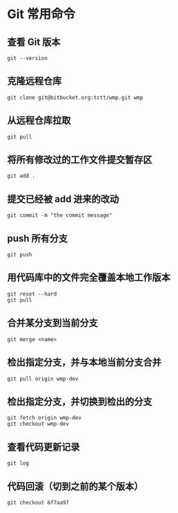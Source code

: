 # Git 常用命令

## 查看 Git 版本

```
git --version
```

## 克隆远程仓库

```
git clone git@bitbucket.org:tctt/wmp.git wmp
```

## 从远程仓库拉取

```
git pull
```

## 将所有修改过的工作文件提交暂存区

```
git add .
```

## 提交已经被 add 进来的改动

```
git commit -m "the commit message"
```

## push 所有分支

```
git push
```

## 用代码库中的文件完全覆盖本地工作版本

```
git reset --hard
git pull
```

## 合并某分支到当前分支

```
git merge <name>
```

## 检出指定分支，并与本地当前分支合并

```
git pull origin wmp-dev
```

## 检出指定分支，并切换到检出的分支

```
git fetch origin wmp-dev
git checkout wmp-dev
```

## 查看代码更新记录

```
git log
```

## 代码回滚（切到之前的某个版本）

```
git checkout 6f7aa97
```
